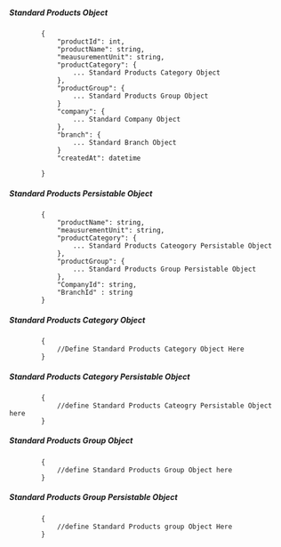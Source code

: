 ##### Standard Products Object

            {
                "productId": int,
                "productName": string,
                "meausurementUnit": string,
				"productCategory": {
					... Standard Products Category Object
				},
				"productGroup": {
					... Standard Products Group Object
				}
				"company": {
					... Standard Company Object
				},
				"branch": {
					... Standard Branch Object
				}
				"createdAt": datetime
                
            }
            
            
##### Standard Products Persistable Object

 			{
            	"productName": string,
            	"meausurementUnit": string,
				"productCategory": {
					... Standard Products Cateogory Persistable Object
				},
				"productGroup": {
					... Standard Products Group Persistable Object
				},
				"CompanyId": string,
				"BranchId" : string
            }

##### Standard Products Category Object
			
			{
				//Define Standard Products Category Object Here
			}

##### Standard Products Category Persistable Object

			{
				//define Standard Products Cateogry Persistable Object here
			}

##### Standard Products Group Object

			{
				//define Standard Products Group Object here
			}

##### Standard Products Group Persistable Object 

			{
				//define Standard Products group Object Here
			}